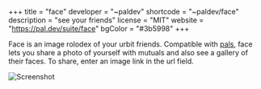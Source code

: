 +++
title = "face"
developer = "~paldev"
shortcode = "~paldev/face"
description = "see your friends"
license = "MIT"
website = "https://pal.dev/suite/face"
bgColor = "#3b5998"
+++

Face is an image rolodex of your urbit friends. Compatible with [pals](/applications/~paldev/pals), face lets you share a photo of yourself with mutuals and also see a gallery of their faces. To share, enter an image link in the url field.

![Screenshot](https://storage.googleapis.com/media.urbit.org/site/ecosystem/applications/face.png)
